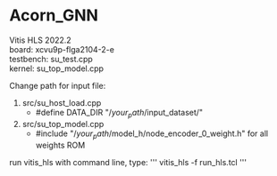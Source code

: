 # Acorn_GNN

Vitis HLS 2022.2 <br>
board: xcvu9p-flga2104-2-e <br>
testbench: su_test.cpp <br>
kernel: su_top_model.cpp <br>

Change path for input file:

1. src/su_host_load.cpp
   - #define DATA_DIR "/$your_path$/input_dataset/"
2. src/su_top_model.cpp
   - #include "/$your_path$/model_h/node_encoder_0_weight.h"  for all weights ROM

run vitis_hls with command line, type: <be>
'''
vitis_hls -f run_hls.tcl
'''
